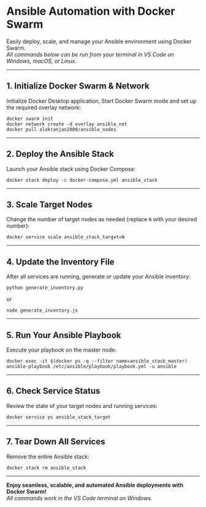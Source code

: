 # Ansible Automation with Docker Swarm

Easily deploy, scale, and manage your Ansible environment using Docker Swarm.  
_All commands below can be run from your terminal in VS Code on Windows, macOS, or Linux._

---

## 1. Initialize Docker Swarm & Network

Initialize Docker Desktop application, Start Docker Swarm mode and set up the required overlay network:

```
docker swarm init
docker network create -d overlay ansible_net
docker pull alokranjan2000/ansible_nodes
```

---

## 2. Deploy the Ansible Stack

Launch your Ansible stack using Docker Compose:

```
docker stack deploy -c docker-compose.yml ansible_stack
```

---

## 3. Scale Target Nodes

Change the number of target nodes as needed (replace `N` with your desired number):

```
docker service scale ansible_stack_target=N
```

---

## 4. Update the Inventory File

After all services are running, generate or update your Ansible inventory:

```
python generate_inventory.py
```

or

```
node generate_inventory.js
```

---

## 5. Run Your Ansible Playbook

Execute your playbook on the master node:

```
docker exec -it $(docker ps -q --filter name=ansible_stack_master) ansible-playbook /etc/ansible/playbook/playbook.yml -u ansible
```

---

## 6. Check Service Status

Review the state of your target nodes and running services:

```
docker service ps ansible_stack_target
```

---

## 7. Tear Down All Services

Remove the entire Ansible stack:

```
docker stack rm ansible_stack
```

---

**Enjoy seamless, scalable, and automated Ansible deployments with Docker Swarm!**  
_All commands work in the VS Code terminal on Windows._
